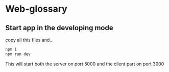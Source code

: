 # Web-glossary

## Start app in the developing mode

copy all this files and...
```bash
npm i
npm run dev
```
This will start both the server on port 5000 and the client part on port 3000
